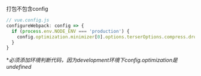 打包不包含config

```javascript
// vue.config.js
configureWebpack: config => {
  if (process.env.NODE_ENV === 'production') {
    config.optimization.minimizer[0].options.terserOptions.compress.drop_console = true
  }
}
```
**必须添加环境判断代码，因为development环境下config.optimization是undefined*